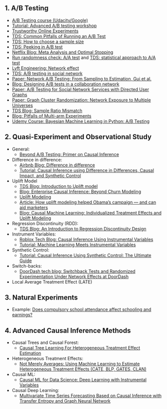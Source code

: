 ## 1. A/B Testing

* [A/B Testing course (Udacity/Google)](https://www.udacity.com/course/ab-testing--ud257)
* [Tutorial: Advanced A/B testing workshop](https://eleafeit.github.io/ab_test/)
* [Trustworthy Online Experiments](https://www.amazon.com/Trustworthy-Online-Controlled-Experiments-Practical-ebook/dp/B0845Y3DJV)
* [TDS: Common Pitfalls of Running an A/B Test](https://towardsdatascience.com/online-controlled-experiment-8-common-pitfalls-and-solutions-ea4488e5a82e)
* [TDS: How to choose a sample size](https://towardsdatascience.com/how-is-sample-size-related-to-standard-error-power-confidence-level-and-effect-size-c8ee8d904d9c)
* [TDS: Peeking in A/B test](https://towardsdatascience.com/unlocking-peeking-in-ab-tests-7847b9c2f6bb)
* [Netflix Blog: Meta Analysis and Optimal Stopping](https://netflixtechblog.com/improving-experimentation-efficiency-at-netflix-with-meta-analysis-and-optimal-stopping-d8ec290ae5be)
* [Run randomness check: A/A test](https://vwo.com/blog/aa-test-before-ab-testing/) and [TDS: statistical approach to A/A test](https://towardsdatascience.com/an-a-b-test-loses-its-luster-if-a-a-tests-fail-2dd11fa6d241)
* [Lyft Engineering: Network effect](https://eng.lyft.com/experimentation-in-a-ridesharing-marketplace-b39db027a66e)
* [TDS: A/B testing in social network](https://towardsdatascience.com/ab-testing-challenges-in-social-networks-e67611c92916)
* [Paper: Network A/B Testing: From Sampling to Estimation, Gui et al.](https://hanj.cs.illinois.edu/pdf/www15_hgui.pdf)
* [Blog: Designing A/B tests in a collaboration network](https://www.unofficialgoogledatascience.com/2018/01/designing-ab-tests-in-collaboration.html)
* [Paper: A/B Testing for Social Network Services with Directed User Graphs](http://www.tkl.iis.u-tokyo.ac.jp/~kenn-chen/files/AB%20Testing%20for%20Social%20Network%20Services%20with%20Directed%20User%20Graphs.pdf)
* [Paper: Graph Cluster Randomization: Network Exposure to Multiple Universes](http://chbrown.github.io/kdd-2013-usb/kdd/p329.pdf)
* [TDS Blog: Sample Ratio Mismatch](https://towardsdatascience.com/the-essential-guide-to-sample-ratio-mismatch-for-your-a-b-tests-96a4db81d7a4)
* [Blog: Pitfalls of Multi-arm Experiments](https://blog.statsig.com/pitfalls-of-multi-arm-experiments-445c81ae75d)
* [Udemy Course: 
Bayesian Machine Learning in Python: A/B Testing](https://aetna-abc.udemy.com/course/bayesian-machine-learning-in-python-ab-testing/learn/lecture/21793938?start=15#overview)

## 2. Quasi-Experiment and Observational Study

* General:
  * [Beyond A/B Testing: Primer on Causal Inference](https://towardsdatascience.com/beyond-a-b-testing-primer-on-causal-inference-d8e462d90a0b)
* Difference in difference:
  * [Airbnb Blog: Difference in difference](https://medium.com/airbnb-engineering/experimentation-measurement-for-search-engine-optimization-b64136629760)
  * [Tutorial: Causal Inference using Difference in Differences, Causal Impact, and Synthetic Control](https://towardsdatascience.com/causal-inference-using-difference-in-differences-causal-impact-and-synthetic-control-f8639c408268)
* Uplift Model
  * [TDS Blog: Introduction to Uplift model](https://towardsdatascience.com/a-quick-uplift-modeling-introduction-6e14de32bfe0)
  * [Blog: Enterprise Causal Inference: Beyond Churn Modeling](https://medium.com/data-from-the-trenches/enterprise-causal-inference-beyond-churn-modeling-78a13a431501)
  * [Uplift Modeling](https://towardsdatascience.com/uplift-modeling-e38f96b1ef60)
  * [Article: How uplift modeling helped Obama’s campaign — and can aid marketers](https://www.predictiveanalyticsworld.com/machinelearningtimes/how-uplift-modeling-helped-obamas-campaign-and-can-aid-marketers/2613/)
  * [Blog: Causal Machine Learning: Individualized Treatment Effects and Uplift Modeling](https://johaupt.github.io/causal%20machine%20learning/Uplift_ITE_summary) 
* Regression Discontinuity (RDD):
  * [TDS Blog: An Introduction to Regression Discontinuity Design](https://towardsdatascience.com/an-introduction-to-regression-discontinuity-design-f55075079def) 
* Instrument Variables:
  * [Roblox Tech Blog: Causal Inference Using Instrumental Variables](https://robloxtechblog.com/causal-inference-using-instrumental-variables-580272d9ddbd)
  * [Tutorial: Machine Learning Meets Instrumental Variables](https://medium.com/teconomics-blog/machine-learning-meets-instrumental-variables-c8eecf5cec95) 
* Synthetic Control:
  * [Tutorial: Causal Inference Using Synthetic Control: The Ultimate Guide](https://towardsdatascience.com/causal-inference-using-synthetic-control-the-ultimate-guide-a622ad5cf827) 
* Switch-backs:
  * [DoorDash tech blog: Switchback Tests and Randomized Experimentation Under Network Effects at DoorDash](https://medium.com/@DoorDash/switchback-tests-and-randomized-experimentation-under-network-effects-at-doordash-f1d938ab7c2a) 
* Local Average Treatment Effect (LATE)

## 3. Natural Experiments

* Example: [Does compulsory school attendance affect schooling and earnings?](https://www.jstor.org/stable/2937954)

## 4. Advanced Causal Inference Methods

* Causal Trees and Causal Forest:
  * [Causal Tree Learning For Heterogeneous Treatment Effect Estimation](https://www.causalflows.com/causal-tree-learning/)
* Heterogeneous Treatment Effects:
  * [Not Merely Averages: Using Machine Learning to Estimate Heterogeneous Treatment Effects (CATE, BLP, GATES, CLAN)](https://towardsdatascience.com/not-merely-averages-using-machine-learning-to-estimate-heterogeneous-treatment-effects-573bf7376a73)
* Causal ML:
  * [Causal ML for Data Science: Deep Learning with Instrumental Variables](https://towardsdatascience.com/causal-ml-for-data-science-deep-learning-with-instrumental-variables-96e5b7cc0482)
* Causal Deep Learning:
  * [Multivariate Time Series Forecasting Based on Causal Inference with Transfer Entropy and Graph Neural Network](https://www.researchgate.net/publication/341148262_Multivariate_Time_Series_Forecasting_Based_on_Causal_Inference_with_Transfer_Entropy_and_Graph_Neural_Network)
